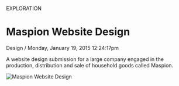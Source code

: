 <p class="type">EXPLORATION</p>

# Maspion Website Design

<p class="meta">Design  /  Monday, January 19, 2015 12:24:17pm</p>

A website design submission for a large company engaged in the production, distribution and sale of household goods called Maspion.

![Maspion Website Design](https://farooq-agent.web.app/assets/images/works/large/QN7khuOA_work_image.jpg)
